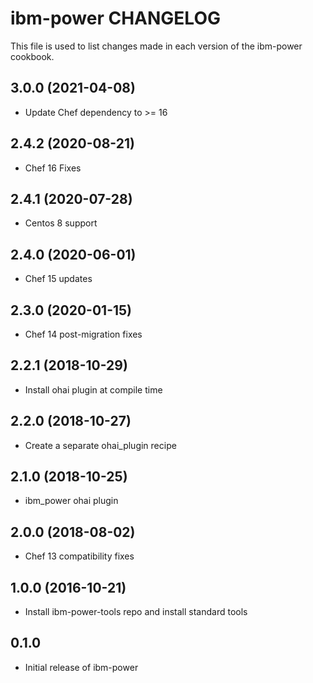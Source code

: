 ibm-power CHANGELOG
===================
This file is used to list changes made in each version of the
ibm-power cookbook.

3.0.0 (2021-04-08)
------------------
- Update Chef dependency to >= 16

2.4.2 (2020-08-21)
------------------
- Chef 16 Fixes

2.4.1 (2020-07-28)
------------------
- Centos 8 support

2.4.0 (2020-06-01)
------------------
- Chef 15 updates

2.3.0 (2020-01-15)
------------------
- Chef 14 post-migration fixes

2.2.1 (2018-10-29)
------------------
- Install ohai plugin at compile time

2.2.0 (2018-10-27)
------------------
- Create a separate ohai_plugin recipe

2.1.0 (2018-10-25)
------------------
- ibm_power ohai plugin

2.0.0 (2018-08-02)
------------------
- Chef 13 compatibility fixes

1.0.0 (2016-10-21)
------------------
- Install ibm-power-tools repo and install standard tools

0.1.0
-----
- Initial release of ibm-power


